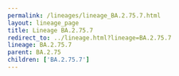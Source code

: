 ```yaml
---
permalink: /lineages/lineage_BA.2.75.7.html
layout: lineage_page
title: Lineage BA.2.75.7
redirect_to: ../lineage.html?lineage=BA.2.75.7
lineage: BA.2.75.7
parent: BA.2.75
children: ['BA.2.75.7']
---
```

